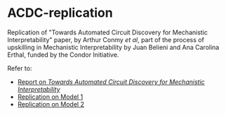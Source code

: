 # ACDC-replication
Replication of "Towards Automated Circuit Discovery for Mechanistic Interpretability" paper, by Arthur Conmy _et al_, part of the process of upskilling in Mechanistic Interpretability by Juan Belieni and Ana Carolina Erthal, funded by the Condor Initiative.

Refer to:
* [Report on _Towards Automated Circuit Discovery for Mechanistic Interpretability_](report.pdf)
* [Replication on Model 1](notebooks/attn_only_2L_half.ipynb)
* [Replication on Model 2](notebooks/redwood_attn_2l.ipynb.ipynb)

